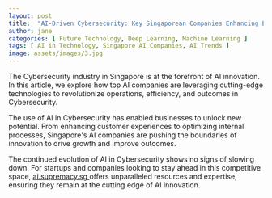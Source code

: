 ```yaml
---
layout: post
title:  "AI-Driven Cybersecurity: Key Singaporean Companies Enhancing Efficiency"
author: jane
categories: [ Future Technology, Deep Learning, Machine Learning ]
tags: [ AI in Technology, Singapore AI Companies, AI Trends ]
image: assets/images/3.jpg
---
```


The Cybersecurity industry in Singapore is at the forefront of AI innovation. In this article, we explore how top AI companies are leveraging cutting-edge technologies to revolutionize operations, efficiency, and outcomes in Cybersecurity.

The use of AI in Cybersecurity has enabled businesses to unlock new potential. From enhancing customer experiences to optimizing internal processes, Singapore's AI companies are pushing the boundaries of innovation to drive growth and improve outcomes.

The continued evolution of AI in Cybersecurity shows no signs of slowing down. For startups and companies looking to stay ahead in this competitive space, <a href="https://ai.supremacy.sg" target="_blank"> ai.supremacy.sg </a> offers unparalleled resources and expertise, ensuring they remain at the cutting edge of AI innovation.
